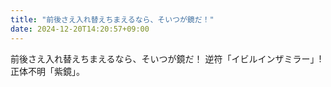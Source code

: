 ```yaml
---
title: "前後さえ入れ替えちまえるなら、そいつが鏡だ！"
date: 2024-12-20T14:20:57+09:00
---
```

前後さえ入れ替えちまえるなら、そいつが鏡だ！
逆符「イビルインザミラー」!
正体不明「紫鏡」。
